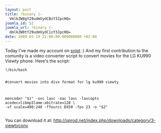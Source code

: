 ```yaml
---
layout: post
title: !binary |-
  VmlkZW8gY29udmVydCBzY3JpcHQ=
joomla_id: 52
joomla_url: !binary |-
  dmlkZW8tY29udmVydC1zY3JpcHQ=
date: 2009-03-19 22:00:00.000000000 +02:00
---
```

<p>Today I've made my account on <a href="http://snipt.net/">snipt</a> :) And my first contribution to the comunity is a video converter script to convert movies for  the LG KU990 Viewty phone. Here's the script:</p>
<pre><code>!/bin/bash

#convert movies into divx format for lg ku990 viewty

mencoder "$1" -ovc lavc -oac lavc -lavcopts acodec=libmp3lame:abitrate=128 \
-vf scale=400:240 -ffourcc DX50 -fps 23 -o "$2"</code></pre>
You can download it at: <a href="http://oprod.net/index.php/downloads/category/3-viewtyconv">http://oprod.net/index.php/downloads/category/3-viewtyconv</a>
